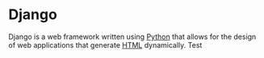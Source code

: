 # Django

Django is a web framework written using [Python](/wiki/Python) that allows for the design of web applications that generate [HTML](/wiki/HTML) dynamically.
Test